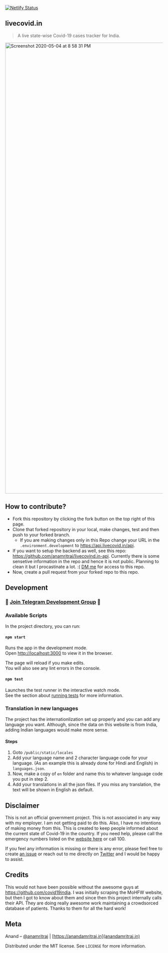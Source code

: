 [![Netlify Status](https://api.netlify.com/api/v1/badges/fbdfd508-acd8-403a-b24a-209e1e7e9419/deploy-status)](https://app.netlify.com/sites/gallant-shirley-8651b6/deploys)

## livecovid.in 
> A live state-wise Covid-19 cases tracker for India.
<img width="1440" alt="Screenshot 2020-05-04 at 8 58 31 PM" src="https://user-images.githubusercontent.com/11889942/80983320-10467b00-8e4a-11ea-88fb-9092bc5c2b33.png">

## How to contribute?
- Fork this repository by clicking the fork button on the top right of this page.
- Clone that forked repository in your local, make changes, test and then push to your forked branch.
  - If you are making changes only in this Repo change your URL in the `.environment.development` to https://api.livecovid.in/api.
- If you want to setup the backend as well, see this repo: https://github.com/anamritraj/livecovind.in-api. Currently there is some sensetive information in the repo and hence it is not public. Planning to clean it but I procastinate a lot. :( [DM me](https://twitter.com/anamritraj) for access to this repo. 
- Now, create a pull request from your forked repo to this repo.

## Development

### :metal: [Join Telegram Development Group](https://t.me/livecovidin) :metal:

### Available Scripts

In the project directory, you can run:

#### `npm start`

Runs the app in the development mode.<br />
Open [http://localhost:3000](http://localhost:3000) to view it in the browser.

The page will reload if you make edits.<br />
You will also see any lint errors in the console.

#### `npm test`

Launches the test runner in the interactive watch mode.<br />
See the section about [running tests](https://facebook.github.io/create-react-app/docs/running-tests) for more information.

### Translation in new languages
The project has the internationlization set up properly and you can add any language you want. Although, since the data on this website is from India, adding Indian languages would make more sense.
#### Steps
1. Goto `/public/static/locales`
2. Add your language name and 2 character language code for your language. (As an example this is already done for Hindi and English) in `languages.json`.
3. Now, make a copy of `en` folder and name this to whatever language code you put in step 2.
4. Add your translations in all the json files. If you miss any translation, the text will be shown in English as default.

## Disclaimer

This is not an official government project. This is not associated in any way with my employer. I am not getting paid to do this. Also, I have no intentions of making money from this. This is created to keep people informed about the current state of Covid-19 in the country. If you need help, please call the emergency numbers listed on the [website here](https://www.mohfw.gov.in/) or call 100.

If you feel any information is missing or there is any error, please feel free to create [an issue](https://github.com/anamritraj/livecovid.in-webapp/issues/new) or reach out to me directly on [Twitter](https://twitter.com/anamritraj) and I would be happy to assist.

## Credits

This would not have been possible without the awesome guys at https://github.com/covid19india. I was initially scraping the MoHFW website, but then I got to know about them and since then this project internally calls their API. They are doing really awesome work maintaining a crowdsorced database of patients. Thanks to them for all the hard work!

## Meta

Anand – [@anamritraj](https://twitter.com/anamritraj) | [https://anandamritraj.in](anandamritraj.in) 

Distributed under the MIT license. See ``LICENSE`` for more information.
